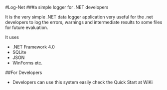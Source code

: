 #Log-Net
###a simple logger for .NET developers

It is the very simple .NET data logger application very useful for the .net developers to log the errors, 
warnings and intermediate results to some files for future evaluation.


It uses
- .NET Framework 4.0
- SQLite
- JSON
- WinForms etc.

##For Developers
- Developers can use this system easily  check the Quick Start at WiKi